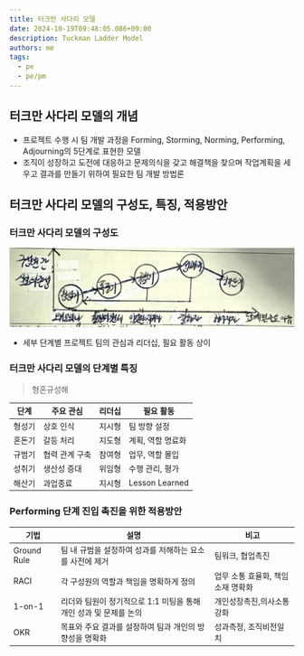 ```yaml
---
title: 터크만 사다리 모델
date: 2024-10-19T09:48:05.086+09:00
description: Tuckman Ladder Model
authors: me
tags:
  - pe
  - pe/pm
---
```


## 터크만 사다리 모델의 개념

- 프로젝트 수행 시 팀 개발 과정을 Forming, Storming, Norming, Performing, Adjourning의 5단계로 표현한 모델
- 조직이 성장하고 도전에 대응하고 문제의식을 갖고 해결책을 찾으며 작업계획을 세우고 결과를 만들기 위하여 필요한 팀 개발 방법론

## 터크만 사다리 모델의 구성도, 특징, 적용방안

### 터크만 사다리 모델의 구성도

![tuckman](./assets/tuckman.jpg)

- 세부 단계별 프로젝트 팀의 관심과 리더십, 필요 활동 상이

### 터크만 사다리 모델의 단계별 특징

> 형혼규성해

| 단계 | 주요 관심 | 리더십 | 필요 활동 |
| --- | --- | --- | --- |
| 형성기 | 상호 인식 | 지시형 | 팀 방향 설정 |
| 혼돈기 | 갈등 처리 | 지도형 | 계획, 역할 명료화 |
| 규범기 | 협력 관계 구축 | 참여형 | 업무, 역할 몰입 |
| 성취기 | 생산성 증대 | 위임형 | 수행 관리, 평가 |
| 해산기 | 과업종료 | 지시형 | Lesson Learned |

### Performing 단계 진입 촉진을 위한 적용방안

| 기법 | 설명 | 비고 |
|---|---|---|
| Ground Rule | 팀 내 규범을 설정하여 성과를 저해하는 요소를 사전에 제거 | 팀워크, 협업촉진 |
| RACI | 각 구성원의 역할과 책임을 명확하게 정의 | 업무 소통 효율화, 책임 소재 명확화 |
| 1-on-1 | 리더와 팀원이 정기적으로 1:1 미팅을 통해 개인 성과 및 문제를 논의 | 개인성장촉진,의사소통강화 |
| OKR | 목표와 주요 결과를 설정하여 팀과 개인의 방향성을 명확화 | 성과측정, 조직비전일치 |
